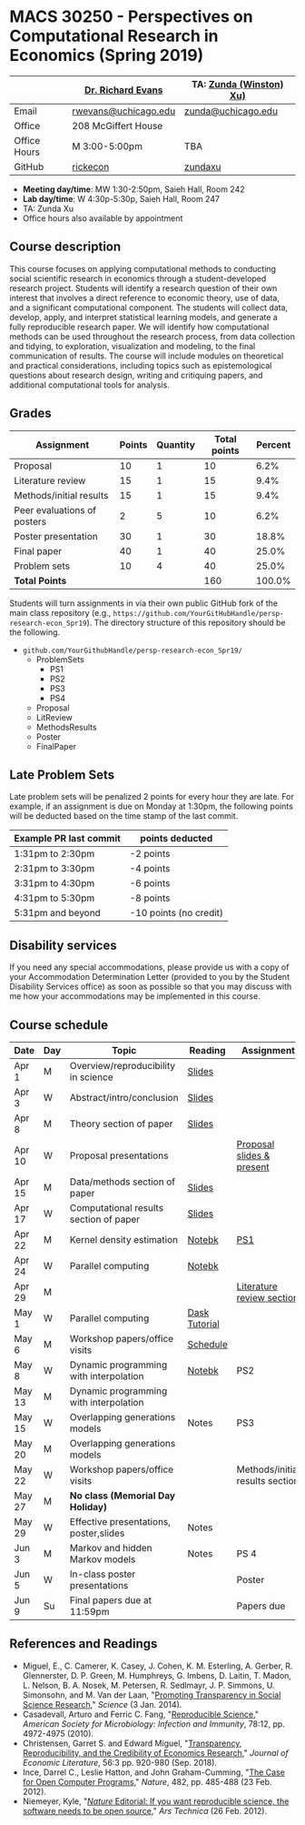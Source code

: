 # MACS 30250 - Perspectives on Computational Research in Economics (Spring 2019)

|  | [Dr. Richard Evans](https://sites.google.com/site/rickecon/) | TA: [Zunda (Winston) Xu)](https://github.com/zundaxu) |
|--------------|--------------------------------------------------------------|----------------------------------------------------|
| Email | rwevans@uchicago.edu | zunda@uchicago.edu |
| Office | 208 McGiffert House |                    |
| Office Hours | M 3:00-5:00pm | TBA |
| GitHub | [rickecon](https://github.com/rickecon) | [zundaxu](https://github.com/zundaxu) |

* **Meeting day/time**: MW 1:30-2:50pm, Saieh Hall, Room 242
* **Lab day/time**: W 4:30p-5:30p, Saieh Hall, Room 247
* TA: Zunda Xu
* Office hours also available by appointment

## Course description

This course focuses on applying computational methods to conducting social scientific research in economics through a student-developed research project. Students will identify a research question of their own interest that involves a direct reference to economic theory, use of data, and a significant computational component. The students will collect data, develop, apply, and interpret statistical learning models, and generate a fully reproducible research paper. We will identify how computational methods can be used throughout the research process, from data collection and tidying, to exploration, visualization and modeling, to the final communication of results. The course will include modules on theoretical and practical considerations, including topics such as epistemological questions about research design, writing and critiquing papers, and additional computational tools for analysis.

## Grades

|     Assignment              | Points | Quantity | Total points | Percent |
|-----------------------------|--------|----------|--------------|---------|
| Proposal                    |    10  |      1   |        10    |   6.2%  |
| Literature review           |    15  |      1   |        15    |   9.4%  |
| Methods/initial results     |    15  |      1   |        15    |   9.4%  |
| Peer evaluations of posters |     2  |      5   |        10    |   6.2%  |
| Poster presentation         |    30  |      1   |        30    |  18.8%  |
| Final paper                 |    40  |      1   |        40    |  25.0%  |
| Problem sets                |    10  |      4   |        40    |  25.0%  |
| **Total Points**            |        |          |       160    | 100.0%  |

Students will turn assignments in via their own public GitHub fork of the main class repository (e.g., `https://github.com/YourGitHubHandle/persp-research-econ_Spr19`). The directory structure of this repository should be the following.

* `github.com/YourGithubHandle/persp-research-econ_Spr19/`
  * ProblemSets
    * PS1
    * PS2
    * PS3
    * PS4
  * Proposal
  * LitReview
  * MethodsResults
  * Poster
  * FinalPaper


## Late Problem Sets

Late problem sets will be penalized 2 points for every hour they are late. For example, if an assignment is due on Monday at 1:30pm, the following points will be deducted based on the time stamp of the last commit.

| Example PR last commit | points deducted |
| ---------------------- | --------------- |
| 1:31pm to 2:30pm       | -2 points       |
| 2:31pm to 3:30pm       | -4 points       |
| 3:31pm to 4:30pm       | -6 points       |
| 4:31pm to 5:30pm       | -8 points       |
| 5:31pm and beyond      | -10 points (no credit) |


## Disability services

If you need any special accommodations, please provide us with a copy of your Accommodation Determination Letter (provided to you by the Student Disability Services office) as soon as possible so that you may discuss with me how your accommodations may be implemented in this course.


## Course schedule

| Date | Day | Topic | Reading | Assignment |
|------|-----|-------|---------|------------|
| Apr  1 | M | Overview/reproducibility in science | [Slides](Slides/Reprod_slides.pdf) |  |
| Apr  3 | W | Abstract/intro/conclusion | [Slides](Slides/IntroAbsConcl_slides.pdf) |  |
| Apr  8 | M | Theory section of paper | [Slides](Slides/TheorySection_slides.pdf) |  |
| Apr 10 | W | Proposal presentations |  | [Proposal slides & present](https://github.com/UC-MACSS/persp-research-econ_Spr19/blob/master/Assignments/project-proposal.md) |
| Apr 15 | M | Data/methods section of paper | [Slides](Slides/DataSection_slides.pdf) |  |
| Apr 17 | W | Computational results section of paper | [Slides](Slides/ResultsSection_slides.pdf) |  |
| Apr 22 | M | Kernel density estimation | [Notebk](Notebooks/KDE/KDE.ipynb) | [PS1](Assignments/PS1/PS1.pdf) |
| Apr 24 | W | Parallel computing | [Notebk](Notebooks/Parallel/parallel.ipynb) |  |
| Apr 29 | M |  |  | [Literature review section](https://github.com/UC-MACSS/persp-research-econ_Spr19/blob/master/Assignments/lit-review.md) |
| May  1 | W | Parallel computing | [Dask Tutorial](https://github.com/dask/dask-tutorial) |  |
| May  6 | M | Workshop papers/office visits | [Schedule](https://github.com/UC-MACSS/persp-research-econ_Spr19/blob/master/OfficeVisits/README.md) |  |
| May  8 | W | Dynamic programming with interpolation | [Notebk](Notebooks/DynProgIntpl/DynProgIntpl.ipynb) | PS2 |
| May 13 | M | Dynamic programming with interpolation |  |  |
| May 15 | W | Overlapping generations models | Notes | PS3 |
| May 20 | M | Overlapping generations models |  |  |
| May 22 | W | Workshop papers/office visits |   | Methods/initial results section |
| May 27 | M | **No class (Memorial Day Holiday)** |  |  |
| May 29 | W | Effective presentations, poster,slides | Notes  |  |
| Jun  3 | M | Markov and hidden Markov models | Notes | PS 4 |
| Jun  5 | W | In-class poster presentations |  | Poster |
| Jun  9 | Su | Final papers due at 11:59pm |  | Papers due |


## References and Readings

* Miguel, E., C. Camerer, K. Casey, J. Cohen, K. M. Esterling, A. Gerber, R. Glennerster, D. P. Green, M. Humphreys, G. Imbens, D. Laitin, T. Madon, L. Nelson, B. A. Nosek, M. Petersen, R. Sedlmayr, J. P. Simmons, U. Simonsohn, and M. Van der Laan, "[Promoting Transparency in Social Science Research](http://science.sciencemag.org/content/343/6166/30)," *Science* (3 Jan. 2014).
* Casadevall, Arturo and Ferric C. Fang, "[Reproducible Science](https://iai.asm.org/content/78/12/4972)," *American Society for Microbiology: Infection and Immunity*, 78:12, pp. 4972-4975 (2010).
* Christensen, Garret S. and Edward Miguel, "[Transparency, Reproducibility, and the Credibility of Economics Research](https://www.aeaweb.org/articles?id=10.1257/jel.20171350)," *Journal of Economic Literature*, 56:3 pp. 920-980 (Sep. 2018).
* Ince, Darrel C., Leslie Hatton, and John Graham-Cumming, "[The Case for Open Computer Programs](https://www.nature.com/articles/nature10836)," *Nature*, 482, pp. 485-488 (23 Feb. 2012).
* Niemeyer, Kyle, "[*Nature* Editorial: If you want reproducible science, the software needs to be open source](https://arstechnica.com/science/2012/02/science-code-should-be-open-source-according-to-editorial/)," *Ars Technica* (26 Feb. 2012).


